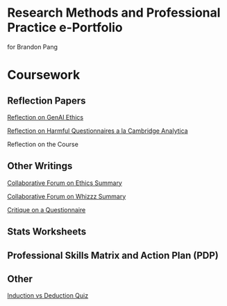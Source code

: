 # Research Methods and Professional Practice e-Portfolio
for Brandon Pang

# Coursework
## Reflection Papers
[Reflection on GenAI Ethics](EOMP/Reflections/GenAI%20Ethics%20Reflection.pdf)

[Reflection on Harmful Questionnaires a la Cambridge Analytica](EOMP/Reflections/Cambridge%20Analytica%20Reflection.pdf)

Reflection on the Course

## Other Writings
[Collaborative Forum on Ethics Summary](EOMP/Other%20Writings/Collaborative%20Forum%20Summary%201.pdf)

[Collaborative Forum on Whizzz Summary](EOMP/Other%20Writings/Collaborative%20Forum%20Summary%202.pdf)

[Critique on a Questionnaire](EOMP/Other%20Writings/Questionnaire%20Critique.pdf)

## Stats Worksheets

## Professional Skills Matrix and Action Plan (PDP)

## Other
[Induction vs Deduction Quiz](EOMP/Screenshots/ReasoningQuiz.png)